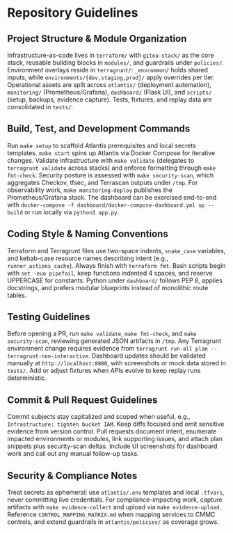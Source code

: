# Repository Guidelines

## Project Structure & Module Organization
Infrastructure-as-code lives in `terraform/` with `gitea-stack/` as the core stack, reusable building blocks in `modules/`, and guardrails under `policies/`. Environment overlays reside in `terragrunt/`: `_envcommon/` holds shared inputs, while `environments/{dev,staging,prod}/` apply overrides per tier. Operational assets are split across `atlantis/` (deployment automation), `monitoring/` (Prometheus/Grafana), `dashboard/` (Flask UI), and `scripts/` (setup, backups, evidence capture). Tests, fixtures, and replay data are consolidated in `tests/`.

## Build, Test, and Development Commands
Run `make setup` to scaffold Atlantis prerequisites and local secrets templates. `make start` spins up Atlantis via Docker Compose for iterative changes. Validate infrastructure with `make validate` (delegates to `terragrunt validate` across stacks) and enforce formatting through `make fmt-check`. Security posture is assessed with `make security-scan`, which aggregates Checkov, tfsec, and Terrascan outputs under `/tmp`. For observability work, `make monitoring-deploy` publishes the Prometheus/Grafana stack. The dashboard can be exercised end-to-end with `docker-compose -f dashboard/docker-compose-dashboard.yml up --build` or run locally via `python3 app.py`.

## Coding Style & Naming Conventions
Terraform and Terragrunt files use two-space indents, `snake_case` variables, and kebab-case resource names describing intent (e.g., `runner_actions_cache`). Always finish with `terraform fmt`. Bash scripts begin with `set -euo pipefail`, keep functions indented 4 spaces, and reserve UPPERCASE for constants. Python under `dashboard/` follows PEP 8, applies docstrings, and prefers modular blueprints instead of monolithic route tables.

## Testing Guidelines
Before opening a PR, run `make validate`, `make fmt-check`, and `make security-scan`, reviewing generated JSON artifacts in `/tmp`. Any Terragrunt environment change requires evidence from `terragrunt run-all plan --terragrunt-non-interactive`. Dashboard updates should be validated manually at `http://localhost:8000`, with screenshots or mock data stored in `tests/`. Add or adjust fixtures when APIs evolve to keep replay runs deterministic.

## Commit & Pull Request Guidelines
Commit subjects stay capitalized and scoped when useful, e.g., `Infrastructure: tighten bucket IAM`. Keep diffs focused and omit sensitive evidence from version control. Pull requests document intent, enumerate impacted environments or modules, link supporting issues, and attach plan snippets plus security-scan deltas. Include UI screenshots for dashboard work and call out any manual follow-up tasks.

## Security & Compliance Notes
Treat secrets as ephemeral: use `atlantis/.env` templates and local `.tfvars`, never committing live credentials. For compliance-impacting work, capture artifacts with `make evidence-collect` and upload via `make evidence-upload`. Reference `CONTROL_MAPPING_MATRIX.md` when mapping services to CMMC controls, and extend guardrails in `atlantis/policies/` as coverage grows.
